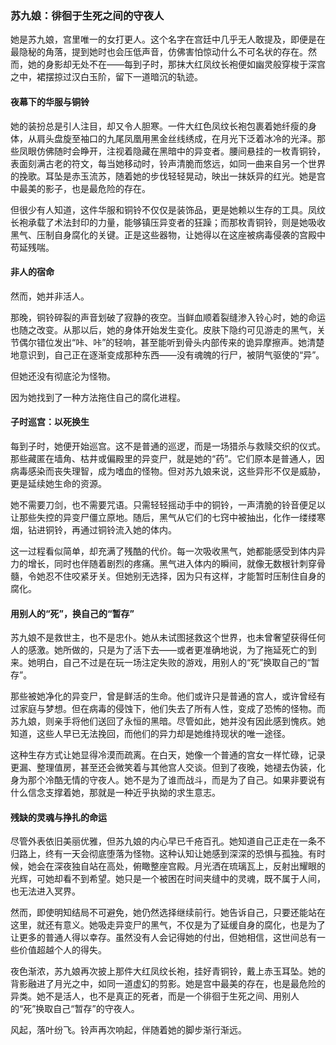 ### 苏九娘：徘徊于生死之间的守夜人

她是苏九娘，宫里唯一的女打更人。这个名字在宫廷中几乎无人敢提及，即便是在最隐秘的角落，提到她时也会压低声音，仿佛害怕惊动什么不可名状的存在。然而，她的身影却无处不在——每到子时，那抹大红凤纹长袍便如幽灵般穿梭于深宫之中，裙摆掠过汉白玉阶，留下一道暗沉的轨迹。

#### 夜幕下的华服与铜铃
她的装扮总是引人注目，却又令人胆寒。一件大红色凤纹长袍包裹着她纤瘦的身体，从肩头盘旋至袖口的九尾凤凰用黑金丝线绣成，在月光下泛着冰冷的光泽。那些凤眼仿佛随时会睁开，注视着隐藏在黑暗中的异变者。腰间悬挂的一枚青铜铃，表面刻满古老的符文，每当她移动时，铃声清脆而悠远，如同一曲来自另一个世界的挽歌。耳坠是赤玉流苏，随着她的步伐轻轻晃动，映出一抹妖异的红光。她是宫中最美的影子，也是最危险的存在。

但很少有人知道，这件华服和铜铃不仅仅是装饰品，更是她赖以生存的工具。凤纹长袍承载了术法封印的力量，能够镇压异变者的狂躁；而那枚青铜铃，则是她吸收黑气、压制自身腐化的关键。正是这些器物，让她得以在这座被病毒侵袭的宫殿中苟延残喘。

#### 非人的宿命
然而，她并非活人。

那晚，铜铃碎裂的声音划破了寂静的夜空。当鲜血顺着裂缝渗入铃心时，她的命运也随之改变。从那以后，她的身体开始发生变化。皮肤下隐约可见游走的黑气，关节偶尔错位发出“咔、咔”的轻响，甚至能听到骨头内部传来的诡异摩擦声。她清楚地意识到，自己正在逐渐变成那种东西——没有魂魄的行尸，被阴气驱使的“异”。

但她还没有彻底沦为怪物。

因为她找到了一种方法拖住自己的腐化进程。

#### 子时巡宫：以死换生
每到子时，她便开始巡宫。这不是普通的巡逻，而是一场猎杀与救赎交织的仪式。那些藏匿在墙角、枯井或偏殿里的异变尸，就是她的“药”。它们原本是普通人，因病毒感染而丧失理智，成为嗜血的怪物。但对苏九娘来说，这些异形不仅是威胁，更是延续她生命的资源。

她不需要刀剑，也不需要咒语。只需轻轻摇动手中的铜铃，一声清脆的铃音便足以让那些失控的异变尸僵立原地。随后，黑气从它们的七窍中被抽出，化作一缕缕寒烟，钻进铜铃，再通过铜铃流入她的体内。

这一过程看似简单，却充满了残酷的代价。每一次吸收黑气，她都能感受到体内异力的增长，同时也伴随着剧烈的疼痛。黑气进入体内的瞬间，就像无数根针刺穿骨髓，令她忍不住咬紧牙关。但她别无选择，因为只有这样，才能暂时压制住自身的腐化。

#### 用别人的“死”，换自己的“暂存”
苏九娘不是救世主，也不是忠仆。她从未试图拯救这个世界，也未曾奢望获得任何人的感激。她所做的，只是为了活下去——或者更准确地说，为了拖延死亡的到来。她明白，自己不过是在玩一场注定失败的游戏，用别人的“死”换取自己的“暂存”。

那些被她净化的异变尸，曾是鲜活的生命。他们或许只是普通的宫人，或许曾经有过家庭与梦想。但在病毒的侵蚀下，他们失去了所有人性，变成了恐怖的怪物。而苏九娘，则亲手将他们送回了永恒的黑暗。尽管如此，她并没有因此感到愧疚。她知道，这些人早已无法挽回，而他们的异力却是她维持现状的唯一途径。

这种生存方式让她显得冷漠而疏离。在白天，她像一个普通的宫女一样忙碌，记录更漏、整理值房，甚至还会微笑着与其他宫人交谈。但到了夜晚，她褪去伪装，化身为那个冷酷无情的守夜人。她不是为了谁而战斗，而是为了自己。如果非要说有什么信念支撑着她，那就是一种近乎执拗的求生意志。

#### 残缺的灵魂与挣扎的命运
尽管外表依旧美丽优雅，但苏九娘的内心早已千疮百孔。她知道自己正走在一条不归路上，终有一天会彻底堕落为怪物。这种认知让她感到深深的恐惧与孤独。有时候，她会在深夜独自站在高处，俯瞰整座宫殿。月光洒在琉璃瓦上，反射出耀眼的光辉，可她却看不到希望。她只是一个被困在时间夹缝中的灵魂，既不属于人间，也无法进入冥界。

然而，即使明知结局不可避免，她仍然选择继续前行。她告诉自己，只要还能站在这里，就还有意义。她吸走异变尸的黑气，不仅是为了延缓自身的腐化，也是为了让更多的普通人得以幸存。虽然没有人会记得她的付出，但她相信，这世间总有一些价值超越个人的得失。

夜色渐浓，苏九娘再次披上那件大红凤纹长袍，挂好青铜铃，戴上赤玉耳坠。她的背影融进了月光之中，如同一道虚幻的剪影。她是宫中最美的存在，也是最危险的异类。她不是活人，也不是真正的死者，而是一个徘徊于生死之间、用别人的“死”换取自己“暂存”的守夜人。

风起，落叶纷飞。铃声再次响起，伴随着她的脚步渐行渐远。